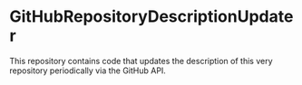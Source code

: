 # GitHubRepositoryDescriptionUpdater
This repository contains code that updates the description of this very repository periodically via the GitHub API.
